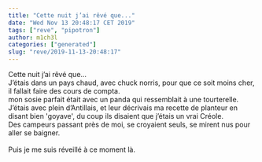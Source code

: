 ```yaml
---
title: "Cette nuit j’ai rêvé que..."
date: "Wed Nov 13 20:48:17 CET 2019"
tags: ["reve", "pipotron"]
author: m1ch3l
categories: ["generated"]
slug: "reve/2019-11-13-20:48:17"
---
```


Cette nuit j’ai rêvé que...<br>
J’étais dans un pays chaud, avec chuck norris, pour que ce soit moins cher, il fallait faire des cours de compta.<br>
mon sosie parfait était avec un panda qui ressemblait à une tourterelle.<br>
J’étais avec plein d’Antillais, et leur décrivais ma recette de planteur en disant bien 'goyave', du coup ils disaient que j’étais un vrai Créole.<br>
Des campeurs passant près de moi, se croyaient seuls, se mirent nus pour aller se baigner.<br>
<br>
Puis je me suis réveillé à ce moment là.<br>
<br>
